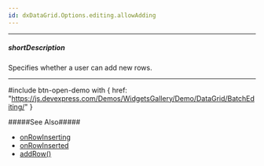 ```yaml
---
id: dxDataGrid.Options.editing.allowAdding
---
```

---
##### shortDescription
Specifies whether a user can add new rows.

---
#include btn-open-demo with {
    href: "https://js.devexpress.com/Demos/WidgetsGallery/Demo/DataGrid/BatchEditing/"
}

#####See Also#####
- [onRowInserting](/api-reference/10%20UI%20Components/GridBase/1%20Configuration/onRowInserting.md '/Documentation/ApiReference/UI_Components/dxDataGrid/Configuration/#onRowInserting')
- [onRowInserted](/api-reference/10%20UI%20Components/GridBase/1%20Configuration/onRowInserted.md '/Documentation/ApiReference/UI_Components/dxDataGrid/Configuration/#onRowInserted')
- [addRow()](/api-reference/10%20UI%20Components/dxDataGrid/3%20Methods/addRow().md '/Documentation/ApiReference/UI_Components/dxDataGrid/Methods/#addRow')
